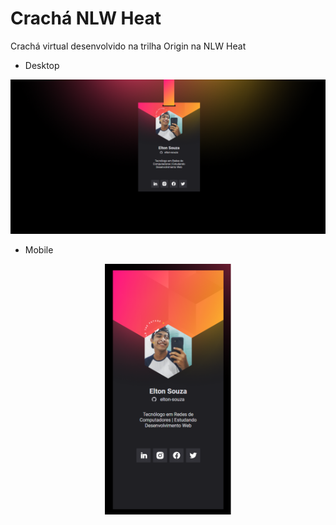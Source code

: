 # Crachá NLW Heat
  Crachá virtual desenvolvido na trilha Origin na NLW Heat
 - Desktop
 <img src="./images/cracha-desktop.png">
 
 - Mobile
 
 <div align="center">
   <img  width="40%" src="./images/cracha-mobile.png">
 </div> 


